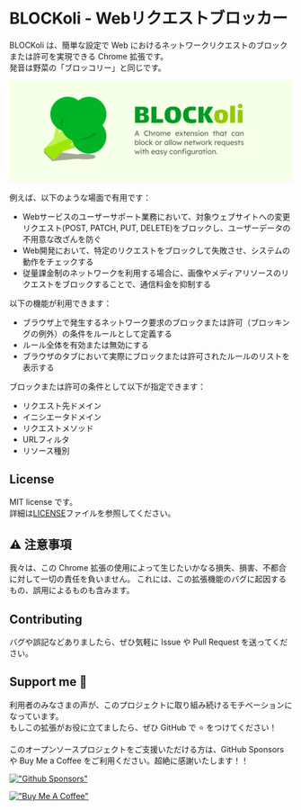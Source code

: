 # BLOCKoli - Webリクエストブロッカー

BLOCKoli は、簡単な設定で Web におけるネットワークリクエストのブロックまたは許可を実現できる Chrome 拡張です。  
発音は野菜の「ブロッコリー」と同じです。

![BLOCKoli](./images/brand.png)

例えば、以下のような場面で有用です：
* Webサービスのユーザーサポート業務において、対象ウェブサイトへの変更リクエスト(POST, PATCH, PUT, DELETE)をブロックし、ユーザーデータの不用意な改ざんを防ぐ
* Web開発において、特定のリクエストをブロックして失敗させ、システムの動作をチェックする
* 従量課金制のネットワークを利用する場合に、画像やメディアリソースのリクエストをブロックすることで、通信料金を抑制する

以下の機能が利用できます：
* ブラウザ上で発生するネットワーク要求のブロックまたは許可（ブロッキングの例外）の条件をルールとして定義する
* ルール全体を有効または無効にする
* ブラウザのタブにおいて実際にブロックまたは許可されたルールのリストを表示する

ブロックまたは許可の条件として以下が指定できます：
* リクエスト先ドメイン
* イニシエータドメイン
* リクエストメソッド
* URLフィルタ
* リソース種別

## License

MIT license です。  
詳細は[LICENSE](./LICENSE)ファイルを参照してください。

## ⚠ 注意事項

我々は、この Chrome 拡張の使用によって生じたいかなる損失、損害、不都合に対して一切の責任を負いません。
これには、この拡張機能のバグに起因するもの、誤用によるものも含みます。

## Contributing

バグや誤記などありましたら、ぜひ気軽に Issue や Pull Request を送ってください。

## Support me 🌟

利用者のみなさまの声が、このプロジェクトに取り組み続けるモチベーションになっています。  
もしこの拡張がお役に立てましたら、ぜひ GitHub で ⭐ をつけてください！

このオープンソースプロジェクトをご支援いただける方は、GitHub Sponsors や Buy Me a Coffee
をご利用ください。超絶に感謝いたします！！

[!["Github Sponsors"](https://img.shields.io/badge/sponsor-30363D?style=for-the-badge&logo=GitHub-Sponsors&logoColor=#EA4AAA)](https://github.com/sponsors/dash14)

[!["Buy Me A Coffee"](https://www.buymeacoffee.com/assets/img/custom_images/orange_img.png)](https://www.buymeacoffee.com/dash14.ack)
